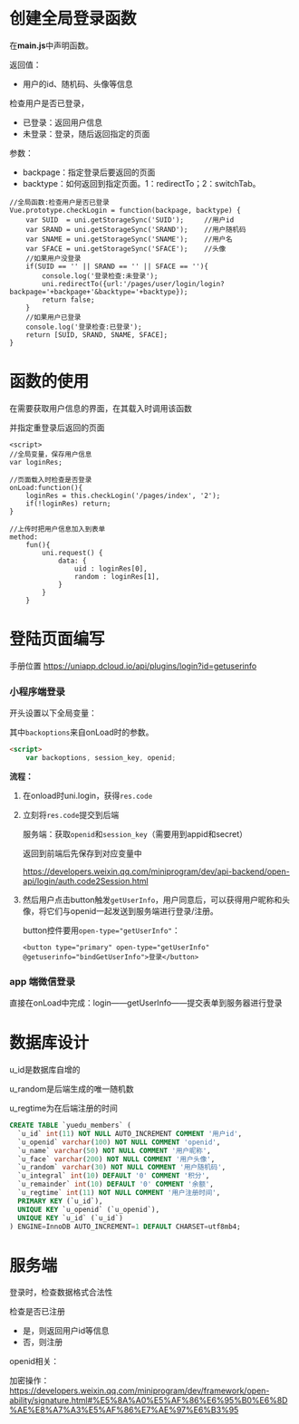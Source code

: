 # 创建全局登录函数

在**main.js**中声明函数。

返回值：

- 用户的id、随机码、头像等信息

检查用户是否已登录，

- 已登录：返回用户信息
- 未登录：登录，随后返回指定的页面

参数：

- backpage：指定登录后要返回的页面
- backtype：如何返回到指定页面。1：redirectTo；2：switchTab。

```
//全局函数:检查用户是否已登录
Vue.prototype.checkLogin = function(backpage, backtype) {
	var SUID  = uni.getStorageSync('SUID');		//用户id
	var SRAND = uni.getStorageSync('SRAND');	//用户随机码
	var SNAME = uni.getStorageSync('SNAME');	//用户名
	var SFACE = uni.getStorageSync('SFACE');	//头像
	//如果用户没登录
	if(SUID == '' || SRAND == '' || SFACE == ''){
		console.log('登录检查:未登录');
		uni.redirectTo({url:'/pages/user/login/login?backpage='+backpage+'&backtype='+backtype});
		return false;
	}
	//如果用户已登录
	console.log('登录检查:已登录');
	return [SUID, SRAND, SNAME, SFACE];
}
```



# 函数的使用

在需要获取用户信息的界面，在其载入时调用该函数

并指定重登录后返回的页面

```
<script>
//全局变量，保存用户信息
var loginRes;

//页面载入时检查是否登录
onLoad:function(){
	loginRes = this.checkLogin('/pages/index', '2');
	if(!loginRes) return;
}

//上传时把用户信息加入到表单
method:
    fun(){
        uni.request() {
            data: {
                uid : loginRes[0],
                random : loginRes[1],
            }
        }
    }
```



# 登陆页面编写

手册位置 https://uniapp.dcloud.io/api/plugins/login?id=getuserinfo

### 小程序端登录

开头设置以下全局变量：

其中`backoptions`来自onLoad时的参数。

```html
<script>
	var backoptions, session_key, openid;
```

**流程：**

1. 在onload时uni.login，获得`res.code`

2. 立刻将`res.code`提交到后端

   服务端：获取`openid`和`session_key`（需要用到appid和secret）

   返回到前端后先保存到对应变量中
   
   https://developers.weixin.qq.com/miniprogram/dev/api-backend/open-api/login/auth.code2Session.html
   
3. 然后用户点击button触发`getUserInfo`，用户同意后，可以获得用户昵称和头像，将它们与openid一起发送到服务端进行登录/注册。

   button控件要用`open-type="getUserInfo"`：

   ```
   <button type="primary" open-type="getUserInfo" @getuserinfo="bindGetUserInfo">登录</button>
   ```
   
   

### app 端微信登录

直接在onLoad中完成：login——getUserInfo——提交表单到服务器进行登录



# 数据库设计

u_id是数据库自增的

u_random是后端生成的唯一随机数

u_regtime为在后端注册的时间

```sql
CREATE TABLE `yuedu_members` (
  `u_id` int(11) NOT NULL AUTO_INCREMENT COMMENT '用户id',
  `u_openid` varchar(100) NOT NULL COMMENT 'openid',
  `u_name` varchar(50) NOT NULL COMMENT '用户昵称',
  `u_face` varchar(200) NOT NULL COMMENT '用户头像',
  `u_random` varchar(30) NOT NULL COMMENT '用户随机码',
  `u_integral` int(10) DEFAULT '0' COMMENT '积分',
  `u_remainder` int(10) DEFAULT '0' COMMENT '余额',
  `u_regtime` int(11) NOT NULL COMMENT '用户注册时间',
  PRIMARY KEY (`u_id`),
  UNIQUE KEY `u_openid` (`u_openid`),
  UNIQUE KEY `u_id` (`u_id`)
) ENGINE=InnoDB AUTO_INCREMENT=1 DEFAULT CHARSET=utf8mb4;
```



# 服务端

登录时，检查数据格式合法性

检查是否已注册

- 是，则返回用户id等信息
- 否，则注册





openid相关：

加密操作：https://developers.weixin.qq.com/miniprogram/dev/framework/open-ability/signature.html#%E5%8A%A0%E5%AF%86%E6%95%B0%E6%8D%AE%E8%A7%A3%E5%AF%86%E7%AE%97%E6%B3%95

